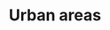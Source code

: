 ---
title: Urban areas
attribution: Natural Earth
attribution-url: http://www.naturalearthdata.com/downloads/
id: ne_50m_urban_areas
source-url: mapbox://mappingfuture.6x3zbyb9
layer: ne_50m_urban_areas
tags:
  - line
line-color: '#00f881'
line-width: 0.5
---
